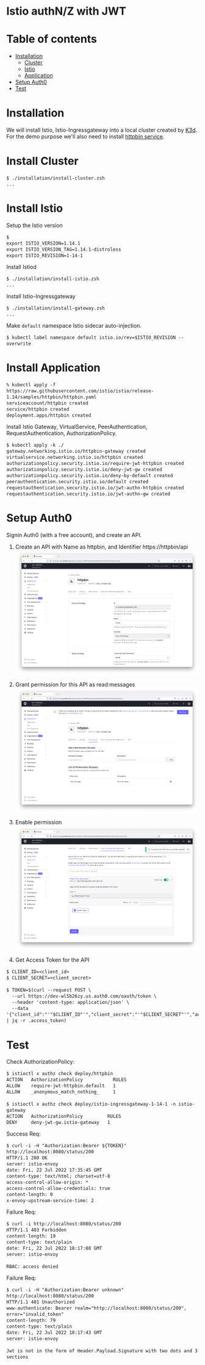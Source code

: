 # Istio authN/Z with JWT

Table of contents
=================
* [Installation](#installation)
    * [Cluster](#install-cluster)
    * [Istio](#install-istio)
    * [Application](#install-application)
* [Setup Auth0](#setup-auth0)
* [Test](#test)

Installation
============
We will install Istio, Istio-Ingressgateway into a local cluster created by [K3d](https://k3d.io). For the demo purpose we'll also need to install [httpbin service](https://github.com/istio/istio/blob/master/samples/httpbin/httpbin.yaml).

Install Cluster
===============
```
$ ./installation/install-cluster.zsh
...
```

Install Istio
=============
Setup the Istio version
```
$
export ISTIO_VERSION=1.14.1
export ISTIO_VERSION_TAG=1.14.1-distroless
export ISTIO_REVISION=1-14-1
```
Install Istiod
```
$ ./installation/install-istio.zsh
...
```
Install Istio-Ingressgateway
```
$ ./installation/install-gateway.zsh
...
```

Make `default` namespace Istio sidecar auto-injection.
```
$ kubectl label namespace default istio.io/rev=$ISTIO_REVISION --overwrite
```

Install Application
===================
```
% kubectl apply -f https://raw.githubusercontent.com/istio/istio/release-1.14/samples/httpbin/httpbin.yaml
serviceaccount/httpbin created
service/httpbin created
deployment.apps/httpbin created
```

Install Istio Gateway, VirtualService, PeerAuthentication, RequestAuthentication, AuthorizationPolicy.
```
$ kubectl apply -k ./
gateway.networking.istio.io/httpbin-gateway created
virtualservice.networking.istio.io/httpbin created
authorizationpolicy.security.istio.io/require-jwt-httpbin created
authorizationpolicy.security.istio.io/deny-jwt-gw created
authorizationpolicy.security.istio.io/deny-by-default created
peerauthentication.security.istio.io/default created
requestauthentication.security.istio.io/jwt-authn-httpbin created
requestauthentication.security.istio.io/jwt-authn-gw created
```

Setup Auth0
===========
Signin Auth0 (with a free account), and create an API.

1. Create an API with Name as httpbin, and Identifier https://httpbin/api
![create](images/create.png)

2. Grant permission for this API as read:messages
![permission](images/permission.png)

3. Enable permission
![enable-permission](images/enable-permission.png)

4. Get Access Token for the API
```
$ CLIENT_ID=<client_id>
$ CLIENT_SECRET=<client_secret>

$ TOKEN=$(curl --request POST \
  --url https://dev-wl5b26zy.us.auth0.com/oauth/token \
  --header 'content-type: application/json' \
  --data '{"client_id":"'"$CLIENT_ID"'","client_secret":"'"$CLIENT_SECRET"'","audience":"https://httpbin/api","grant_type":"client_credentials"}' | jq -r .access_token)
```

Test
====
Check AuthorizationPolicy:
```
$ istioctl x authz check deploy/httpbin                                      
ACTION   AuthorizationPolicy           RULES
ALLOW    require-jwt-httpbin.default   1
ALLOW    _anonymous_match_nothing_     1

$ istioctl x authz check deploy/istio-ingressgateway-1-14-1 -n istio-gateway
ACTION   AuthorizationPolicy         RULES
DENY     deny-jwt-gw.istio-gateway   1
```

Success Req:
```
$ curl -i -H "Authorization:Bearer ${TOKEN}" http://localhost:8080/status/200
HTTP/1.1 200 OK
server: istio-envoy
date: Fri, 22 Jul 2022 17:35:45 GMT
content-type: text/html; charset=utf-8
access-control-allow-origin: *
access-control-allow-credentials: true
content-length: 0
x-envoy-upstream-service-time: 2
```

Failure Req:
```
$ curl -i http://localhost:8080/status/200
HTTP/1.1 403 Forbidden
content-length: 19
content-type: text/plain
date: Fri, 22 Jul 2022 18:17:08 GMT
server: istio-envoy

RBAC: access denied
```

Failure Req:
```
$ curl -i -H "Authorization:Bearer unknown" http://localhost:8080/status/200
HTTP/1.1 401 Unauthorized
www-authenticate: Bearer realm="http://localhost:8080/status/200", error="invalid_token"
content-length: 79
content-type: text/plain
date: Fri, 22 Jul 2022 18:17:43 GMT
server: istio-envoy

Jwt is not in the form of Header.Payload.Signature with two dots and 3 sections
```